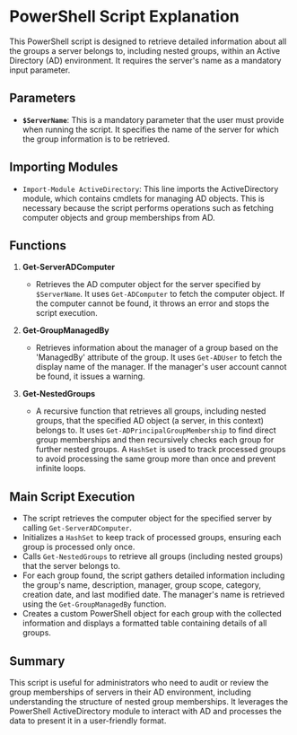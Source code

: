 
# PowerShell Script Explanation

This PowerShell script is designed to retrieve detailed information about all the groups a server belongs to, including nested groups, within an Active Directory (AD) environment. It requires the server's name as a mandatory input parameter.

## Parameters

- **`$ServerName`**: This is a mandatory parameter that the user must provide when running the script. It specifies the name of the server for which the group information is to be retrieved.

## Importing Modules

- `Import-Module ActiveDirectory`: This line imports the ActiveDirectory module, which contains cmdlets for managing AD objects. This is necessary because the script performs operations such as fetching computer objects and group memberships from AD.

## Functions

1. **Get-ServerADComputer**
   - Retrieves the AD computer object for the server specified by `$ServerName`. It uses `Get-ADComputer` to fetch the computer object. If the computer cannot be found, it throws an error and stops the script execution.

2. **Get-GroupManagedBy**
   - Retrieves information about the manager of a group based on the 'ManagedBy' attribute of the group. It uses `Get-ADUser` to fetch the display name of the manager. If the manager's user account cannot be found, it issues a warning.

3. **Get-NestedGroups**
   - A recursive function that retrieves all groups, including nested groups, that the specified AD object (a server, in this context) belongs to. It uses `Get-ADPrincipalGroupMembership` to find direct group memberships and then recursively checks each group for further nested groups. A `HashSet` is used to track processed groups to avoid processing the same group more than once and prevent infinite loops.

## Main Script Execution

- The script retrieves the computer object for the specified server by calling `Get-ServerADComputer`.
- Initializes a `HashSet` to keep track of processed groups, ensuring each group is processed only once.
- Calls `Get-NestedGroups` to retrieve all groups (including nested groups) that the server belongs to.
- For each group found, the script gathers detailed information including the group's name, description, manager, group scope, category, creation date, and last modified date. The manager's name is retrieved using the `Get-GroupManagedBy` function.
- Creates a custom PowerShell object for each group with the collected information and displays a formatted table containing details of all groups.

## Summary

This script is useful for administrators who need to audit or review the group memberships of servers in their AD environment, including understanding the structure of nested group memberships. It leverages the PowerShell ActiveDirectory module to interact with AD and processes the data to present it in a user-friendly format.
